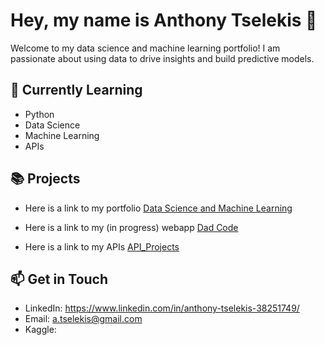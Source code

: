 # Hey, my name is Anthony Tselekis 👋

Welcome to my data science and machine learning portfolio! I am passionate about using data to drive insights and build predictive models.

## 🌱 Currently Learning

- Python
- Data Science
- Machine Learning
- APIs

## 📚 Projects

- Here is a link to my portfolio [Data Science and Machine Learning](https://github.com/anthtsel/Data-Science-Portfolio)

- Here is a link to my (in progress) webapp [Dad Code](https://github.com/anthtsel/pythonapp)

- Here is a link to my APIs [API_Projects](https://github.com/anthtsel/API_Projects)

## 📫 Get in Touch

- LinkedIn: https://www.linkedin.com/in/anthony-tselekis-38251749/
- Email: a.tselekis@gmail.com
- Kaggle:
